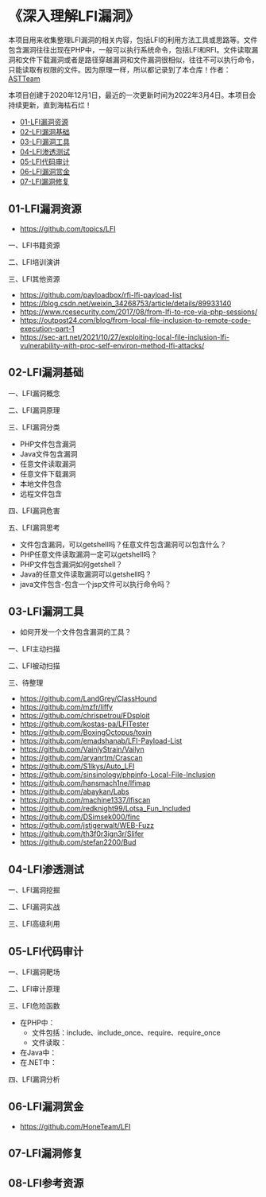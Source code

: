 # 《深入理解LFI漏洞》

本项目用来收集整理LFI漏洞的相关内容，包括LFI的利用方法工具或思路等。文件包含漏洞往往出现在PHP中，一般可以执行系统命令，包括LFI和RFI。文件读取漏洞和文件下载漏洞或者是路径穿越漏洞和文件漏洞很相似，往往不可以执行命令，只能读取有权限的文件。因为原理一样，所以都记录到了本仓库！作者：[ASTTeam](https://github.com/ASTTeam/LFI)

本项目创建于2020年12月1日，最近的一次更新时间为2022年3月4日。本项目会持续更新，直到海枯石烂！

- [01-LFI漏洞资源]()
- [02-LFI漏洞基础]()
- [03-LFI漏洞工具]()
- [04-LFI渗透测试]()
- [05-LFI代码审计]()
- [06-LFI漏洞赏金]()
- [07-LFI漏洞修复]()

## 01-LFI漏洞资源

- https://github.com/topics/LFI

一、LFI书籍资源

二、LFI培训演讲

三、LFI其他资源
- https://github.com/payloadbox/rfi-lfi-payload-list
- https://blog.csdn.net/weixin_34268753/article/details/89933140
- https://www.rcesecurity.com/2017/08/from-lfi-to-rce-via-php-sessions/
- https://outpost24.com/blog/from-local-file-inclusion-to-remote-code-execution-part-1
- https://sec-art.net/2021/10/27/exploiting-local-file-inclusion-lfi-vulnerability-with-proc-self-environ-method-lfi-attacks/

## 02-LFI漏洞基础

一、LFI漏洞概念

二、LFI漏洞原理

三、LFI漏洞分类

- PHP文件包含漏洞
- Java文件包含漏洞
- 任意文件读取漏洞
- 任意文件下载漏洞
- 本地文件包含
- 远程文件包含

四、LFI漏洞危害

五、LFI漏洞思考

- 文件包含漏洞，可以getshell吗？任意文件包含漏洞可以包含什么？
- PHP任意文件读取漏洞一定可以getshell吗？
- PHP文件包含漏洞如何getshell？
- Java的任意文件读取漏洞可以getshell吗？
- java文件包含-包含一个jsp文件可以执行命令吗？

## 03-LFI漏洞工具

- 如何开发一个文件包含漏洞的工具？

一、LFI主动扫描

二、LFI被动扫描

三、待整理
- https://github.com/LandGrey/ClassHound
- https://github.com/mzfr/liffy
- https://github.com/chrispetrou/FDsploit
- https://github.com/kostas-pa/LFITester
- https://github.com/BoxingOctopus/toxin
- https://github.com/emadshanab/LFI-Payload-List
- https://github.com/VainlyStrain/Vailyn
- https://github.com/aryanrtm/Crascan
- https://github.com/S1lkys/Auto_LFI
- https://github.com/sinsinology/phpinfo-Local-File-Inclusion
- https://github.com/hansmach1ne/lfimap
- https://github.com/abaykan/Labs
- https://github.com/machine1337/lfiscan
- https://github.com/redknight99/Lotsa_Fun_Included
- https://github.com/DSimsek000/finc
- https://github.com/jstigerwalt/WEB-Fuzz
- https://github.com/th3f0r3ign3r/Slifer
- https://github.com/stefan2200/Bud

## 04-LFI渗透测试

一、LFI漏洞挖掘

二、LFI漏洞实战

三、LFI高级利用

## 05-LFI代码审计

一、LFI漏洞靶场

二、LFI审计原理

三、LFI危险函数

- 在PHP中：
  - 文件包括：include、include_once、require、require_once
  - 文件读取：
- 在Java中：
- 在.NET中：

四、LFI漏洞分析

## 06-LFI漏洞赏金

- https://github.com/HoneTeam/LFI

## 07-LFI漏洞修复

## 08-LFI参考资源